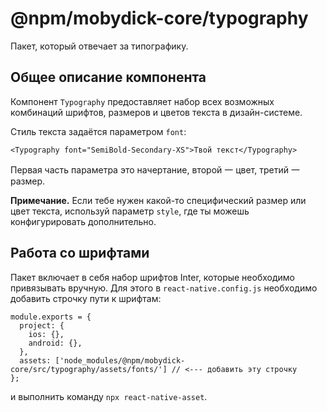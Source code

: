 # @npm/mobydick-core/typography

Пакет, который отвечает за типографику.

## Общее описание компонента

Компонент `Typography` предоставляет набор всех возможных комбинаций шрифтов, размеров и цветов текста в дизайн-системе.

Стиль текста задаётся параметром `font`:

```
<Typography font="SemiBold-Secondary-XS">Твой текст</Typography>
```
Первая часть параметра это начертание, второй 一 цвет, третий 一 размер.

**Примечание.** Если тебе нужен какой-то специфический размер или цвет текста, используй параметр `style`, где ты можешь конфигурировать дополнительно.

## Работа со шрифтами

Пакет включает в себя набор шрифтов Inter, которые необходимо привязывать вручную. Для этого в `react-native.config.js` необходимо добавить строчку пути к шрифтам:

```
module.exports = {
  project: {
    ios: {},
    android: {},
  },
  assets: ['node_modules/@npm/mobydick-core/src/typography/assets/fonts/'] // <--- добавить эту строчку
};
```

и выполнить команду `npx react-native-asset`.

